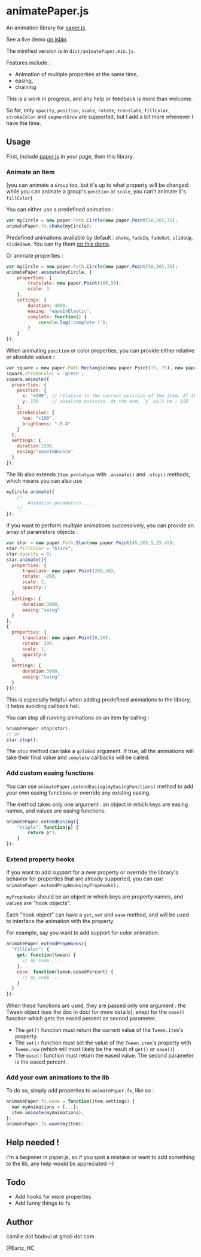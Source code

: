 # animatePaper.js
An animation library for [paper.js](http://paperjs.org/).

See a live demo [on jsbin](http://jsbin.com/jusumo/2/edit?js,output).

The minified version is in `dist/animatePaper.min.js`.

Features include :

 * Animation of multiple properties at the same time,
 * easing,
 * chaining

This is a work in progress, and any help or feedback is more than welcome.

So far, only `opacity`, `position`, `scale`, `rotate`, `translate`, `fillColor`, `strokeColor` and `segmentGrow` are supported, but I add a bit more whenever I have the time.


## Usage
First, include [paper.js](http://paperjs.org/) in your page, then this library.

### Animate an Item

(you can animate a `Group` too, but it's up to what property will be changed: while you can animate a group's `position` or `scale`, you can't animate it's `fillColor`)

You can either use a predefined animation :
```js
var myCircle = new paper.Path.Circle(new paper.Point(50,50),35);
animatePaper.fx.shake(myCircle);
```
Predefined animations available by default : `shake`, `fadeIn`, `fadeOut`, `slideUp`, `slideDown`. You can try them [on this demo](http://jsbin.com/gitaso/3/).

Or animate properties :
```js
var myCircle = new paper.Path.Circle(new paper.Point(50,50),35);
animatePaper.animate(myCircle, {
    properties: {
        translate: new paper.Point(100,50),
        scale: 3
    },
    settings: {
        duration: 4000,
        easing: "easeInElastic",
        complete: function() {
            console.log('complete !');
        }
    }
});
```

When animating `position` or color properties, you can provide either relative or absolute values :
```js
var square = new paper.Path.Rectangle(new paper.Point(75, 75), new paper.Size(50,50));
square.strokeColor = 'green';
square.animate({
  properties: {
    position: {
      x: "+200", // relative to the current position of the item. At the end, `x` will be : 275
      y: 150     // absolute position. At the end, `y` will be : 150
    },
    strokeColor: {
      hue: "+100",
      brightness: "-0.4"
    }
  },
  settings: {
    duration:1500,
    easing:"easeInBounce"
  }
});
```


The lib also extends `Item.prototype` with `.animate()` and `.stop()` methods, which means you can also use
```js
myCircle.animate({
    /*
        Animation parameters ...
    */
});
```

If you want to perform multiple animations successively, you can provide an array of parameters objects :
```js
var star = new paper.Path.Star(new paper.Point(45,50),5,25,45);
star.fillColor = "black";
star.opacity = 0;
star.animate([{
  properties: {
      translate: new paper.Point(200,50),
      rotate: -200,
      scale: 2,
      opacity:1
  },
  settings: {
      duration:3000,
      easing:"swing"
  }
},
{
  properties: {
      translate: new paper.Point(0,50),
      rotate: 200,
      scale: 1,
      opacity:0
  },
  settings: {
      duration:3000,
      easing:"swing"
  }
}]);
```
This is especially helpful when adding predefined animations to the library, it helps avoiding callback hell.


You can stop all running animations on an item by calling :
```js
animatePaper.stop(star);
// or
star.stop();
```

The `stop` method can take a `goToEnd` argument.
If true, all the animations will take their final value and `complete` callbacks will be called.


### Add custom easing functions

You can use `animatePaper.extendEasing(myEasingFunctions)` method to add your own easing functions or override any existing easing.

The method takes only one argument : an object in which keys are easing names, and values are easing functions:

```js
animatePaper.extendEasing({
    "triple": function(p) {
        return p*3;
    }
});
```

### Extend property hooks

If you want to add support for a new property or override the library's behavior for properties that are already supported,
you can use `animatePaper.extendPropHooks(myPropHooks);`.

`myPropHooks` should be an object in which keys are property names, and values are "hook objects".

Each "hook object" can have a `get`, `set` and `ease` method, and will be used to interface the animation with the property.

For example, say you want to add support for color animation:
```js
animatePaper.extendPropHooks({
  "fillColor": {
    get: function(tween) {
      // my code ...
    },
    ease: function(tween,easedPercent) {
      // my code ...
    }
  }
});
```
When these functions are used, they are passed only one argument : the Tween object (see the doc in doc/ for more details),
exept for the `ease()` function which gets the eased percent as second parameter.

 * The `get()` function must return the current value of the `Tween.item`'s property.
 * The `set()` function must set the value of the `Tween.item`'s property with `Tween.now` (which will most likely be the result of `get()` or `ease()`)
 * The `ease()` function must return the eased value. The second parameter is the eased percent.


### Add your own animations to the lib

To do so, simply add properties to `animatePaper.fx`, like so :
```js
animatePaper.fx.wave = function(item,settings) {
  var myAnimations = [...];
  item.animate(myAnimations);
};
animatePaper.fx.wave(myItem);
```

## Help needed !

I'm a beginner in paper.js, so if you spot a mistake or want to add something to the lib,
any help would be appreciated :-)

## Todo

 * Add hooks for more properties
 * Add funny things to `fx`

## Author
camille dot hodoul at gmail dot com

@Eartz_HC